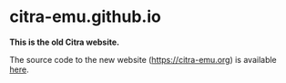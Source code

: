 # citra-emu.github.io
**This is the old Citra website.**

The source code to the new website (https://citra-emu.org) is available [here](https://github.com/citra-emu/citra-web).

